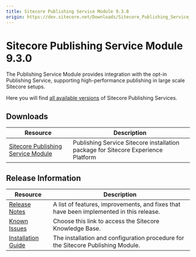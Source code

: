 ```yaml
---
title: Sitecore Publishing Service Module 9.3.0
origin: https://dev.sitecore.net/Downloads/Sitecore_Publishing_Service_Module/9x/Sitecore_Publishing_Service_Module_930.aspx
---
```


# Sitecore Publishing Service Module 9.3.0

The Publishing Service Module provides integration with the opt-in Publishing Service, supporting high-performance publishing in large scale Sitecore setups.

Here you will find [all available versions](/downloads/Sitecore_Publishing_Service) of Sitecore Publishing Services.

## Downloads

 | Resource | Description |
 | --- | --- |
 | [Sitecore Publishing Service Module](https://sitecoredev.azureedge.net/~/media/417C43AC4F334C4085D18925367FE79A.ashx?date=20191125T151435) | Publishing Service Sitecore installation package for Sitecore Experience Platform |

## Release Information

 | Resource | Description |
 | --- | --- |
 | [Release Notes](/downloads/Sitecore%20Publishing%20Service%20Module/9x/Sitecore%20Publishing%20Service%20Module%20930/Release%20Notes) | A list of features, improvements, and fixes that have been implemented in this release. |
 | [Known Issues](https://kb.sitecore.net/articles/431510) | Choose this link to access the Sitecore Knowledge Base. |
 | [Installation Guide](https://sitecoredev.azureedge.net/~/media/8F7491EBA72B42CDA6645A2C739D12E3.ashx?date=20210107T114806) | The installation and configuration procedure for the Sitecore Publishing Module. |